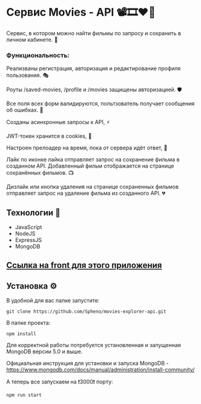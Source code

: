 # Cервис Movies - API 📽🎞❤️‍🔥

Сервис, в котором можно найти фильмы по запросу и сохранить в личном кабинете. 🔎

### Функциональность:

Реализваны регистрация, авторизация и редактирование профиля пользования. 🎭

Роуты /saved-movies, /profile и /movies защищены авторизацией. 🛡

Все поля всех форм валидируются, польтзователь получает сообщения об ошибках. 📌

Созданы асинхронные запросы к API, ⚡

JWT-токен хранится в cookies, 🍪

Настроен прелоадер на время, пока от сервера идёт ответ, 💫

Лайк по иконке лайка отправляет запрос на сохранение фильма в созданном API. Добавленный фильм отображается на странице сохранённых фильмов. 📺

Дизлайк или кнопка удаления на странице сохраненных фильмов отправляет запрос на удаление фильма из созданного API. 💔

## Технологии 🔨

- JavaScript
- NodeJS
- ExpressJS
- MongoDB

## [Ссылка на front для этого приложения](https://github.com/Spheno/movies-explorer-frontend)

## Установка ⚙

В удобной для вас папке запустите:

```
git clone https://github.com/Spheno/movies-explorer-api.git
```

В папке проекта:

```
npm install
```

Для корректной работы потребуется установленная и запущенная MongoDB версии 5.0 и выше.

Официальная инструкция для установки и запуска MongoDB - https://www.mongodb.com/docs/manual/administration/install-community/

А теперь все запускаем на ❗3000❗ порту:

```
npm run start
```
